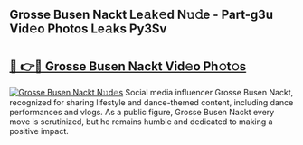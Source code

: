 ## Grosse Busen Nackt Le𝚊k𝚎d N𝚞𝚍e - Part-g3u Vid𝚎o Photos Le𝚊ks Py3Sv

# <h2><a href="http://fb2kvn.evod.top/?m=Grosse+Busen+Nackt">🔗 👉🔴 Grosse Busen Nackt Vid𝚎o Ph𝚘t𝚘s</a></h2>

[![Grosse Busen Nackt N𝚞d𝚎s](https://i.imgur.com/8V9OHl7.gif)](http://fb2kvn.evod.top/?m=Grosse+Busen+Nackt)
Social media influencer Grosse Busen Nackt, recognized for sharing lifestyle and dance-themed content, including dance performances and vlogs. As a public figure, Grosse Busen Nackt every move is scrutinized, but he remains humble and dedicated to making a positive impact. 
